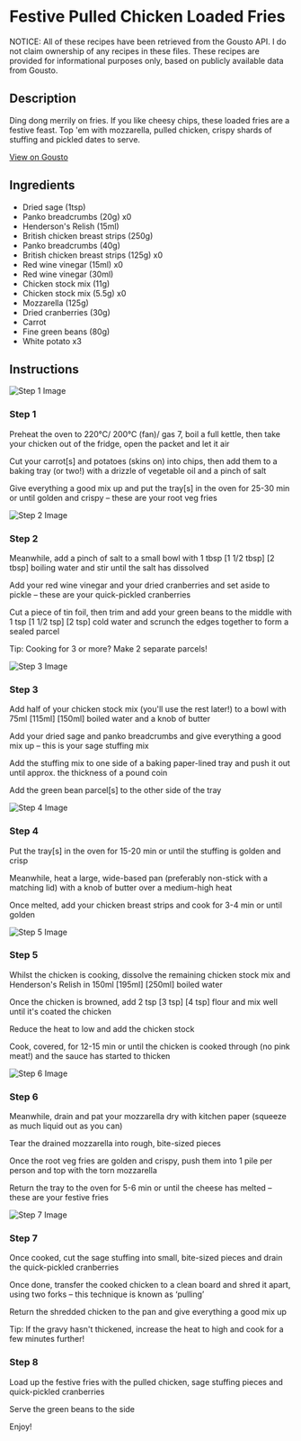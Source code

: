 # Festive Pulled Chicken Loaded Fries

NOTICE: All of these recipes have been retrieved from the Gousto API. I do not claim ownership of any recipes in these files. These recipes are provided for informational purposes only, based on publicly available data from Gousto.

## Description

Ding dong merrily on fries. If you like cheesy chips, these loaded fries are a festive feast. Top 'em with mozzarella, pulled chicken, crispy shards of stuffing and pickled dates to serve. 

[View on Gousto](https://www.gousto.co.uk/recipes/cookbook/pulled-chicken-loaded-fries)

## Ingredients

- Dried sage (1tsp)
- Panko breadcrumbs (20g) x0
- Henderson's Relish (15ml)
- British chicken breast strips (250g)
- Panko breadcrumbs (40g)
- British chicken breast strips (125g) x0
- Red wine vinegar (15ml) x0
- Red wine vinegar (30ml)
- Chicken stock mix (11g)
- Chicken stock mix (5.5g) x0
- Mozzarella (125g)
- Dried cranberries (30g)
- Carrot
- Fine green beans (80g)
- White potato x3

## Instructions

![Step 1 Image](https://production-media.gousto.co.uk/cms/recipe-step-image/step-1-1605701145303-x200.jpg)

### Step 1

Preheat the oven to 220°C/ 200°C (fan)/ gas 7, boil a full kettle, then take your chicken out of the fridge, open the packet and let it air

Cut your carrot[s]<span class="text-danger"> </span>and potatoes (skins on) into chips, then add them to a baking tray (or two!) with a drizzle of vegetable oil and a pinch of salt

Give everything a good mix up and put the tray[s] in the oven for 25-30 min or until golden and crispy – these are your root veg fries

![Step 2 Image](https://production-media.gousto.co.uk/cms/recipe-step-image/step-2-1605701159207-x200.jpg)

### Step 2

Meanwhile, add a pinch of salt to a small bowl with 1 tbsp <span class="text-purple">[1 1/2 tbsp]</span> <span class="text-danger">[2 tbsp]</span> boiling water and stir until the salt has dissolved

Add your red wine vinegar and your dried cranberries and set aside to pickle – these are your quick-pickled cranberries

Cut a piece of tin foil, then trim and add your green beans to the middle with 1 tsp <span class="text-purple">[1 1/2 tsp]</span> <span class="text-danger">[2 tsp]</span> cold water and scrunch the edges together to form a sealed parcel

Tip: Cooking for 3 or more? Make 2 separate parcels!

![Step 3 Image](https://production-media.gousto.co.uk/cms/recipe-step-image/step-3-1605701185407-x200.jpg)

### Step 3

Add half of your chicken stock mix (you'll use the rest later!) to a bowl with 75ml <span class="text-purple">[115ml]</span> <span class="text-danger">[150ml]</span> boiled water and a knob of butter

Add your dried sage and panko breadcrumbs and give everything a good mix up – this is your sage stuffing mix

Add the stuffing mix to one side of a baking paper-lined tray and push it out until approx. the thickness of a pound coin

Add the green bean parcel[s] to the other side of the tray

![Step 4 Image](https://production-media.gousto.co.uk/cms/recipe-step-image/step-4-1605701201156-x200.jpg)

### Step 4

Put the tray[s] in the oven for 15-20 min or until the stuffing is golden and crisp

Meanwhile, heat a large, wide-based pan (preferably non-stick with a matching lid) with a knob of butter over a medium-high heat

Once melted, add your chicken breast strips and cook for 3-4 min or until golden

![Step 5 Image](https://production-media.gousto.co.uk/cms/recipe-step-image/step-5-1605701212087-x200.jpg)

### Step 5

Whilst the chicken is cooking, dissolve the remaining chicken stock mix and Henderson's Relish in 150ml <span class="text-purple">[195ml]</span> <span class="text-danger">[250ml]</span> boiled water

Once the chicken is browned, add 2 tsp<span class="text-danger"> <span class="text-purple">[3 tsp]</span> [4 tsp] </span>flour and mix well until it's coated the chicken

Reduce the heat to low and add the chicken stock

Cook, covered, for 12-15 min or until the chicken is cooked through (no pink meat!) and the sauce has started to thicken

![Step 6 Image](https://production-media.gousto.co.uk/cms/recipe-step-image/step-6-1605701243352-x200.jpg)

### Step 6

Meanwhile, drain and pat your mozzarella dry with kitchen paper (squeeze as much liquid out as you can)

Tear the drained mozzarella into rough, bite-sized pieces

Once the root veg fries are golden and crispy, push them into 1 pile per person and top with the torn mozzarella

Return the tray to the oven for 5-6 min or until the cheese has melted – these are your festive fries

![Step 7 Image](https://production-media.gousto.co.uk/cms/recipe-step-image/step-7-1605701255337-x200.jpg)

### Step 7

Once cooked, cut the sage stuffing into small, bite-sized pieces and drain the quick-pickled cranberries

Once done, transfer the cooked chicken to a clean board and shred it apart, using two forks – this technique is known as ‘pulling’

Return the shredded chicken to the pan and give everything a good mix up

Tip: If the gravy hasn't thickened, increase the heat to high and cook for a few minutes further!

### Step 8

Load up the festive fries with the pulled chicken, sage stuffing pieces and quick-pickled cranberries

Serve the green beans to the side

Enjoy!

